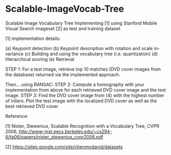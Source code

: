 # Scalable-ImageVocab-Tree

Scalable Image Vocabulary Tree
Implementing [1] using Stanford Mobile Visual Search imageset [2] as test and training dataset

[1] implementation details:

(a) Keypoint detection
(b) Keypoint description with rotation and scale in-variance
(c) Building and using the vocabulary tree (i.e. quantization)
(d) Hierarchical scoring
(e) Retrieval

STEP 1: For a test image, retrieve top 10 matches (DVD cover images from the database) returned
via the implemented approach. 

Then... using RANSAC:
STEP 2: Compute a homography with your implementation
from above for each retrieved DVD cover image and the test image.
STEP 3: Find the DVD cover image from (4) with the highest number of inliers. Plot the test
image with the localized DVD cover as well as the best retrieved DVD cover

Reference:

[1] Nister, Stewenius, Scalable Recognition with a Vocabulary Tree, CVPR 2006, 
http://www-inst.eecs.berkeley.edu/~cs294-6/fa06/papers/nister_stewenius_cvpr2006.pdf

[2] https://sites.google.com/site/chenmodavid/datasets
